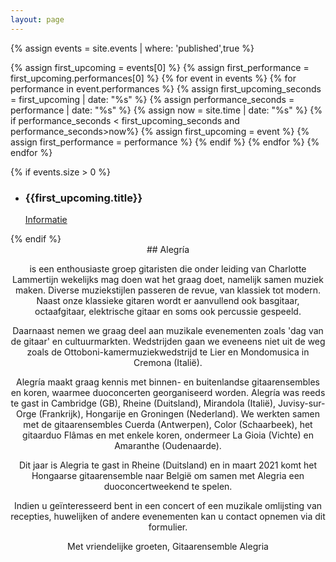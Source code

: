 ```yaml
---
layout: page
---
```

{% assign events = site.events | where: 'published',true %}


{% assign first_upcoming = events[0] %}
{% assign first_performance = first_upcoming.performances[0] %}
{% for event in events %}
  {% for performance in event.performances %}
    {% assign first_upcoming_seconds = first_upcoming | date: "%s" %}
    {% assign performance_seconds = performance | date: "%s" %}
    {% assign now = site.time | date: "%s" %}
    {% if performance_seconds < first_upcoming_seconds and performance_seconds>now%}
      {% assign first_upcoming = event %}
      {% assign first_performance = performance %}
    {% endif %}
  {% endfor %}
{% endfor %}
 
{% if events.size > 0 %} <!-- are there any upcoming events? -->
<section id="three" class="wrapper style3 special">
						<div class="inner">
							<ul class="features">
								<li class="icon fa-calendar-check-o">
									<h3>{{first_upcoming.title}}</h3>
									<a href="{{first_upcoming.url}}" class="button primary">Informatie</a>
								</li>
							</ul>
						</div>
					</section>
{% endif %}
<section id="one" class="wrapper style1 special">
    <div class="inner">
        <header class="major">
        <!-- Adding the markdown attribute to the div, no trailing whitespace!!! -->
        <div markdown="1">
## Alegría
            
is een enthousiaste groep gitaristen die onder leiding van Charlotte Lammertijn wekelijks mag doen wat het graag doet, namelijk samen muziek maken. Diverse muziekstijlen passeren de revue, van klassiek tot modern. Naast onze klassieke gitaren wordt er aanvullend ook basgitaar, octaafgitaar, elektrische gitaar en soms ook percussie gespeeld.
            
Daarnaast nemen we graag deel aan muzikale evenementen zoals 'dag van de gitaar' en  cultuurmarkten. Wedstrijden gaan we eveneens niet uit de weg zoals de Ottoboni-kamermuziekwedstrijd te Lier en Mondomusica in Cremona (Italië).
            
Alegría maakt graag kennis met binnen- en buitenlandse gitaarensembles en koren, waarmee duoconcerten georganiseerd worden. Alegría was reeds te gast in Cambridge (GB), Rheine (Duitsland), Mirandola (Italië), Juvisy-sur-Orge (Frankrijk), Hongarije en Groningen (Nederland). We werkten samen met de gitaarensembles Cuerda (Antwerpen), Color (Schaarbeek), het gitaarduo Flâmas en met enkele koren, ondermeer La Gioia (Vichte) en Amaranthe (Oudenaarde).            

Dit jaar is Alegria te gast in Rheine (Duitsland) en in maart 2021 komt het Hongaarse gitaarensemble naar België om samen met Alegria een duoconcertweekend te spelen.            

Indien u geïnteresseerd bent in een concert of een muzikale omlijsting van recepties, huwelijken of andere evenementen kan u contact opnemen via dit formulier.

Met vriendelijke groeten, Gitaarensemble Alegria
</div>
        </header>
        <!--
        <ul class="icons major">
            <li><span class="icon fa-gem major style1"><span class="label">Lorem</span></span></li>
            <li><span class="icon fa-heart major style2"><span class="label">Ipsum</span></span></li>
            <li><span class="icon solid fa-code major style3"><span class="label">Dolor</span></span></li>
        </ul>
        -->
    </div>
</section>  